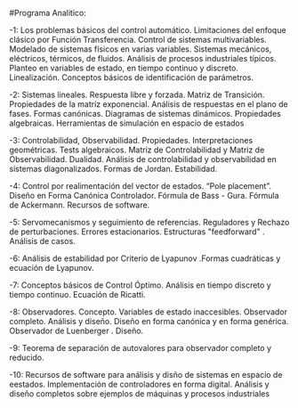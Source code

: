 #Programa Analitico:

-1: Los problemas básicos del control automático. Limitaciones del enfoque clásico por Función
Transferencia. Control de sistemas multivariables. Modelado de sistemas físicos en varias variables. Sistemas
mecánicos, eléctricos, térmicos, de fluidos. Análisis de procesos industriales típicos. Planteo en variables de
estado, en tiempo continuo y discreto. Linealización. Conceptos básicos de identificación de parámetros.

-2: Sistemas lineales. Respuesta libre y forzada. Matriz de Transición. Propiedades de la matriz exponencial.
Análisis de respuestas en el plano de fases. Formas canónicas. Diagramas de sistemas dinámicos.
Propiedades algebraicas. Herramientas de simulación en espacio de estados

-3: Controlabilidad, Observabilidad. Propiedades. Interpretaciones geométricas. Tests algebraicos. Matriz de
Controlabilidad y Matriz de Observabilidad. Dualidad. Análisis de controlabilidad y observabilidad en sistemas
diagonalizados. Formas de Jordan. Estabilidad.

-4: Control por realimentación del vector de estados. “Pole placement”. Diseño en Forma Canónica Controlador.
Fórmula de Bass - Gura. Fórmula de Ackermann. Recursos de software.

-5: Servomecanismos y seguimiento de referencias. Reguladores y Rechazo de perturbaciones. Errores
estacionarios. Estructuras "feedforward" . Análisis de casos.

-6: Análisis de estabilidad por Criterio de Lyapunov .Formas cuadráticas y ecuación de Lyapunov.

-7: Conceptos básicos de Control Óptimo. Análisis en tiempo discreto y tiempo continuo. Ecuación de Ricatti.

-8: Observadores. Concepto. Variables de estado inaccesibles. Observador completo. Análisis y diseño.
Diseño en forma canónica y en forma genérica. Observador de Luenberger . Diseño.

-9: Teorema de separación de autovalores para observador completo y reducido.

-10: Recursos de software para análisis y disño de sistemas en espacio de eestados. Implementación de
controladores en forma digital. Análisis y diseño completos sobre ejemplos de máquinas y procesos
industriales
